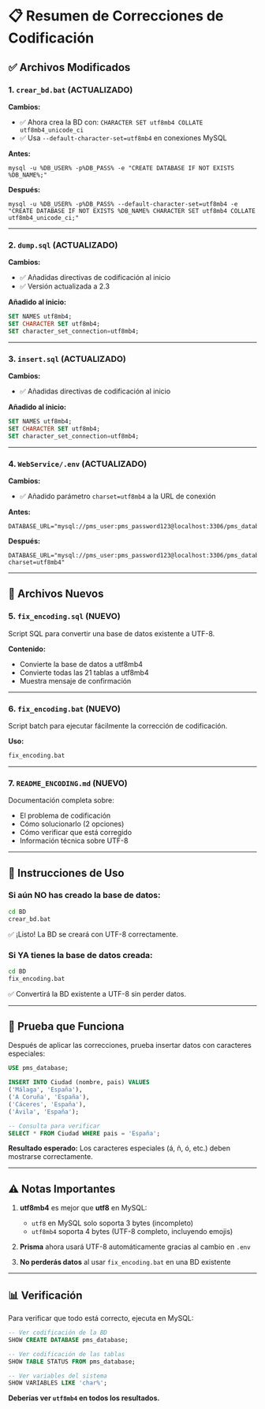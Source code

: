 # 📋 Resumen de Correcciones de Codificación

## ✅ Archivos Modificados

### 1. `crear_bd.bat` (ACTUALIZADO)
**Cambios:**
- ✅ Ahora crea la BD con: `CHARACTER SET utf8mb4 COLLATE utf8mb4_unicode_ci`
- ✅ Usa `--default-character-set=utf8mb4` en conexiones MySQL

**Antes:**
```batch
mysql -u %DB_USER% -p%DB_PASS% -e "CREATE DATABASE IF NOT EXISTS %DB_NAME%;"
```

**Después:**
```batch
mysql -u %DB_USER% -p%DB_PASS% --default-character-set=utf8mb4 -e "CREATE DATABASE IF NOT EXISTS %DB_NAME% CHARACTER SET utf8mb4 COLLATE utf8mb4_unicode_ci;"
```

---

### 2. `dump.sql` (ACTUALIZADO)
**Cambios:**
- ✅ Añadidas directivas de codificación al inicio
- ✅ Versión actualizada a 2.3

**Añadido al inicio:**
```sql
SET NAMES utf8mb4;
SET CHARACTER SET utf8mb4;
SET character_set_connection=utf8mb4;
```

---

### 3. `insert.sql` (ACTUALIZADO)
**Cambios:**
- ✅ Añadidas directivas de codificación al inicio

**Añadido al inicio:**
```sql
SET NAMES utf8mb4;
SET CHARACTER SET utf8mb4;
SET character_set_connection=utf8mb4;
```

---

### 4. `WebService/.env` (ACTUALIZADO)
**Cambios:**
- ✅ Añadido parámetro `charset=utf8mb4` a la URL de conexión

**Antes:**
```
DATABASE_URL="mysql://pms_user:pms_password123@localhost:3306/pms_database"
```

**Después:**
```
DATABASE_URL="mysql://pms_user:pms_password123@localhost:3306/pms_database?charset=utf8mb4"
```

---

## 📝 Archivos Nuevos

### 5. `fix_encoding.sql` (NUEVO)
Script SQL para convertir una base de datos existente a UTF-8.

**Contenido:**
- Convierte la base de datos a utf8mb4
- Convierte todas las 21 tablas a utf8mb4
- Muestra mensaje de confirmación

---

### 6. `fix_encoding.bat` (NUEVO)
Script batch para ejecutar fácilmente la corrección de codificación.

**Uso:**
```bash
fix_encoding.bat
```

---

### 7. `README_ENCODING.md` (NUEVO)
Documentación completa sobre:
- El problema de codificación
- Cómo solucionarlo (2 opciones)
- Cómo verificar que está corregido
- Información técnica sobre UTF-8

---

## 🎯 Instrucciones de Uso

### Si aún NO has creado la base de datos:
```bash
cd BD
crear_bd.bat
```
✅ ¡Listo! La BD se creará con UTF-8 correctamente.

### Si YA tienes la base de datos creada:
```bash
cd BD
fix_encoding.bat
```
✅ Convertirá la BD existente a UTF-8 sin perder datos.

---

## 🧪 Prueba que Funciona

Después de aplicar las correcciones, prueba insertar datos con caracteres especiales:

```sql
USE pms_database;

INSERT INTO Ciudad (nombre, pais) VALUES 
('Málaga', 'España'),
('A Coruña', 'España'),
('Cáceres', 'España'),
('Ávila', 'España');

-- Consulta para verificar
SELECT * FROM Ciudad WHERE pais = 'España';
```

**Resultado esperado:**
Los caracteres especiales (á, ñ, ó, etc.) deben mostrarse correctamente.

---

## ⚠️ Notas Importantes

1. **utf8mb4** es mejor que **utf8** en MySQL:
   - `utf8` en MySQL solo soporta 3 bytes (incompleto)
   - `utf8mb4` soporta 4 bytes (UTF-8 completo, incluyendo emojis)

2. **Prisma** ahora usará UTF-8 automáticamente gracias al cambio en `.env`

3. **No perderás datos** al usar `fix_encoding.bat` en una BD existente

---

## 📊 Verificación

Para verificar que todo está correcto, ejecuta en MySQL:

```sql
-- Ver codificación de la BD
SHOW CREATE DATABASE pms_database;

-- Ver codificación de las tablas
SHOW TABLE STATUS FROM pms_database;

-- Ver variables del sistema
SHOW VARIABLES LIKE 'char%';
```

**Deberías ver `utf8mb4` en todos los resultados.**
